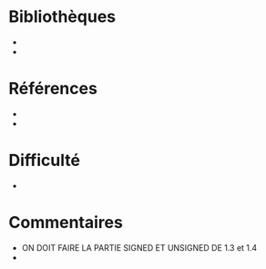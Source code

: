 # Bibliothèques
* 
*

# Références
*
*

# Difficulté
*

# Commentaires
* ON DOIT FAIRE LA PARTIE SIGNED ET UNSIGNED DE 1.3 et 1.4
* 

